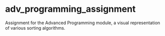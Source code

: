 adv_programming_assignment
==========================

Assignment for the Advanced Programming module, a visual representation of various sorting algorithms.
